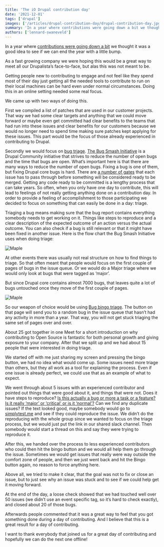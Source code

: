 ```yaml
---
title: 'The iO Drupal contribution day'
date: '2021-12-01'
tags: ['drupal']
images: ['/articles/drupal-contribution-day/drupal-contribution-day.jpg']
summary: 'In a year where contributions were going down a bit we thought it was a good idea to see if we can end the year with a little bump.'
authors: ['lennard-swaneveld']
---
```


In a year where [contributions were going down a bit](https://dri.es/who-sponsors-drupal-development-2021) we thought it was a good idea to see if we can end the year with a little bump.

As a fast growing company we were hoping this would be a great way to meet all our Drupalista’s face-to-face, but alas this was not meant to be.

Getting people new to contributing to engage and not feel like they spend most of their day just getting all the needed tools to contribute to run on their local machines can be hard even under normal circumstances. Doing this in an online setting needed some real focus.

We came up with two ways of doing this.

First we compiled a list of patches that are used in our customer projects. That way we had some clear targets and anything that we could move forward or maybe even get committed had clear benefits to the teams that had run into these issues and clear benefits for our customers because we would no longer need to spend time making sure patches kept applying for these issues. This part would be the focus of those already experienced in contributing to Drupal.

Secondly we would focus on [bug triage](https://www.drupal.org/community-initiatives/bug-smash-initiative/issue-queue-triage-intro-and-comment-templates). [The Bug Smash Initiative](https://www.drupal.org/community-initiatives/bug-smash-initiative) is a Drupal Community initiative that strives to reduce the number of open bugs and the time that bugs are open. What’s important here is that there are many ways to reduce the number of open bugs. Fixing a bug is one of them, but fixing Drupal core bugs is hard. There are [a number of gates](https://www.drupal.org/about/core/policies/core-change-policies/drupal-core-gates) that each issue has to pass through before something will be considered ready to be merged. Getting any code ready to be committed is a lengthy process that can take years. So often, when you only have one day to contribute, this will lead to feelings of not really getting anything done on a contribution day.
In order to provide a feeling of accomplishment to those participating we decided to focus on something that can easily be done in a day: triage.

Triaging a bug means making sure that the bug report contains everything somebody needs to get working on it. Things like steps to reproduce and a clear description of the expected outcome of an action versus the actual outcome. You can also check if a bug is still relevant or that it might have been fixed in another issue. Here is the flow chart the Bug Smash Initiative uses when doing triage:

![Maple](/articles/drupal-contribution-day/bug-triage-flow.jpg)

At other events there was usually not real structure on how to find things to triage. So that often meant that people would focus on the first couple of pages of bugs in the issue queue. Or we would do a Major triage where we would only look at bugs that were tagged as ‘major’.

But since Drupal core contains almost 7000 bugs, that leaves quite a lot of bugs untouched once they move of the first couple of pages.

![Maple](/articles/drupal-contribution-day/open-bugs-by-years-open.jpg)

So our weapon of choice would be using [Bug bingo triage](https://lendude.gitlab.io/bug-smash-initiative/). The button on that page will send you to a random bug in the issue queue that hasn’t had any activity in more than a year. That way, you will not get stuck triaging the same set of pages over and over.

About 25 got together in one Meet for a short introduction on why contributing to Open Source is fantastic for both personal growth and giving exposure to your company. After that we split up and we had about 15 people that were interested in doing triage.

We started off with me just sharing my screen and pressing the bingo button, we had no idea what would come up. Some issues need more triage than others, but they all work as a tool for explaining the process. Even if one issue is already perfect, we could use that as an example of what to expect.

We went through about 5 issues with an experienced contributor and pointed out things that were good about it, and things that were not. Does it have steps to reproduce? [Is this actually a bug or more a task or a feature?](https://www.drupal.org/docs/develop/issues/fields-and-other-parts-of-an-issue/issue-category-field) [Is it really ‘major’ or ‘critical’ or is it ‘normal’?](https://www.drupal.org/docs/develop/issues/fields-and-other-parts-of-an-issue/issue-priority-field) Can we find any duplicate issues?
If the text looked good, maybe somebody would go to [simplytest.me](https://simplytest.me/) and see if they could reproduce the issue. We didn’t do the reproducing with the whole group since we wanted to focus on the triage process, but we would just put the link in our shared slack channel. Then somebody would start a thread on this and say they were trying to reproduce it.

After this, we handed over the process to less experienced contributors who could then hit the bingo button and we would all help them go through the issue. Sometimes we would get issues that really were way outside the comfort zone of people, and then we just went back and hit the Bingo button again, no reason to force anything here.

Above all, we tried to make it clear, that the goal was not to fix or close an issue, but to just see why an issue was stuck and to see if we could help get it moving forward.

At the end of the day, a loose check showed that we had touched well over 50 issues (we didn’t use an event specific tag, so it’s hard to check exactly), and closed about 20 of those bugs.

Afterwards people commented that it was a great way to feel that you got something done during a day of contributing. And I believe that this is a great result for a day of contributing.

I want to thank everybody that joined us for a great day of contributing and hopefully we can do the next one offline!
